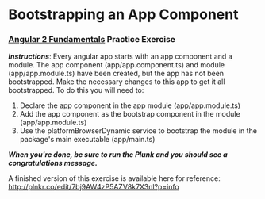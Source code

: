 # Bootstrapping an App Component
### [Angular 2 Fundamentals](https://app.pluralsight.com/courses/angular2-fundamentals) Practice Exercise
 

**_Instructions_**: Every angular app starts with an app component and a module.
The app component (app/app.component.ts) and module (app/app.module.ts) have been
created, but the app has not been bootstrapped. Make the necessary changes to this 
app to get it all bootstrapped. To do this you will need to:

1. Declare the app component in the app module (app/app.module.ts)
1. Add the app component as the bootstrap component in the module (app/app.module.ts)
1. Use the platformBrowserDynamic service to bootstrap the module in the package's main executable (app/main.ts)

**_When you're done, be sure to run the Plunk and you should see a congratulations message._**

A finished version of this exercise is available here for reference: http://plnkr.co/edit/7bj9AW4zP5AZV8k7X3nl?p=info
